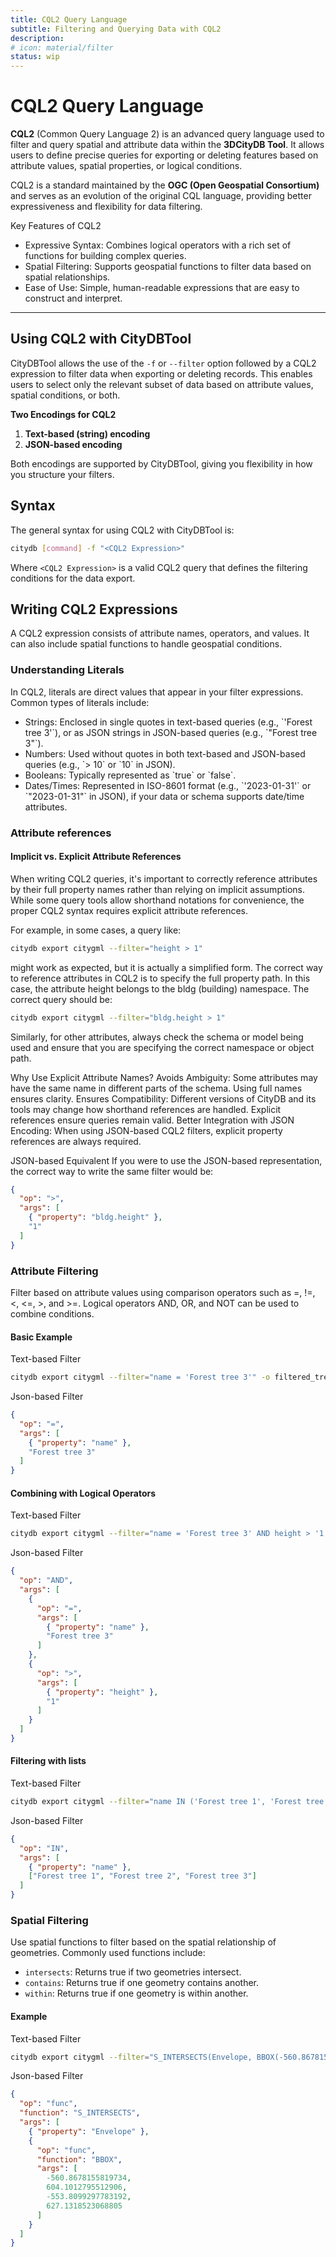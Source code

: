 ```yaml
---
title: CQL2 Query Language
subtitle: Filtering and Querying Data with CQL2
description:
# icon: material/filter
status: wip
---
```


# CQL2 Query Language

**CQL2** (Common Query Language 2) is an advanced query language used to filter and query spatial and attribute
data within the **3DCityDB Tool**. It allows users to define precise queries for exporting or deleting features
based on attribute values, spatial properties, or logical conditions.

CQL2 is a standard maintained by the **OGC (Open Geospatial Consortium)** and serves as an evolution of the
original CQL language, providing better expressiveness and flexibility for data filtering.

Key Features of CQL2

- Expressive Syntax: Combines logical operators with a rich set of functions for building complex queries.
- Spatial Filtering: Supports geospatial functions to filter data based on spatial relationships.
- Ease of Use: Simple, human-readable expressions that are easy to construct and interpret.

---

## Using CQL2 with CityDBTool

CityDBTool allows the use of the `-f` or `--filter` option followed by a CQL2 expression to filter data when exporting or
deleting records. This enables users to select only the relevant subset of data based on attribute values,
spatial conditions, or both.

**Two Encodings for CQL2**
1. **Text-based (string) encoding**
2. **JSON-based encoding**

Both encodings are supported by CityDBTool, giving you flexibility in how you structure your filters.

## Syntax

The general syntax for using CQL2 with CityDBTool is:

```bash
citydb [command] -f "<CQL2 Expression>"
```

Where `<CQL2 Expression>` is a valid CQL2 query that defines the filtering conditions for the data export.

## Writing CQL2 Expressions

A CQL2 expression consists of attribute names, operators, and values. It can also include spatial functions to handle geospatial conditions.

### Understanding Literals
In CQL2, literals are direct values that appear in your filter expressions. Common types of literals include:

- Strings: Enclosed in single quotes in text-based queries (e.g., \`'Forest tree 3'\`), or as JSON strings in JSON-based queries (e.g., \`"Forest tree 3"\`).
- Numbers: Used without quotes in both text-based and JSON-based queries (e.g., \`> 10\` or \`10\` in JSON).
- Booleans: Typically represented as \`true\` or \`false\`.
- Dates/Times: Represented in ISO-8601 format (e.g., \`'2023-01-31'\` or \`"2023-01-31"\` in JSON), if your data or schema supports date/time attributes.

### Attribute references

#### Implicit vs. Explicit Attribute References

When writing CQL2 queries, it's important to correctly reference attributes by their full property names rather than 
relying on implicit assumptions. While some query tools allow shorthand notations for convenience, 
the proper CQL2 syntax requires explicit attribute references.

For example, in some cases, a query like:

```bash
citydb export citygml --filter="height > 1"
```

might work as expected, but it is actually a simplified form. The correct way to reference attributes in CQL2 is to 
specify the full property path. In this case, the attribute height belongs to the bldg (building) namespace. 
The correct query should be:

```bash
citydb export citygml --filter="bldg.height > 1"
```

Similarly, for other attributes, always check the schema or model being used and ensure that you are specifying the 
correct namespace or object path.

Why Use Explicit Attribute Names?
Avoids Ambiguity: Some attributes may have the same name in different parts of the schema. Using full names ensures clarity.
Ensures Compatibility: Different versions of CityDB and its tools may change how shorthand references are handled. 
Explicit references ensure queries remain valid.
Better Integration with JSON Encoding: When using JSON-based CQL2 filters, explicit property references are always required.

JSON-based Equivalent
If you were to use the JSON-based representation, the correct way to write the same filter would be:

```json
{
  "op": ">",
  "args": [
    { "property": "bldg.height" },
    "1"
  ]
}
```

### Attribute Filtering

Filter based on attribute values using comparison operators such as =, !=, <, <=, >, and >=. Logical operators
AND, OR, and NOT can be used to combine conditions.

#### Basic Example
Text-based Filter
```bash
citydb export citygml --filter="name = 'Forest tree 3'" -o filtered_tree.gml
```

Json-based Filter
```json
{
  "op": "=",
  "args": [
    { "property": "name" },
    "Forest tree 3"
  ]
}
```

#### Combining with Logical Operators

Text-based Filter
```bash 
citydb export citygml --filter="name = 'Forest tree 3' AND height > '1'" -o filtered_tree.gml
```

Json-based Filter
```json
{
  "op": "AND",
  "args": [
    {
      "op": "=",
      "args": [
        { "property": "name" },
        "Forest tree 3"
      ]
    },
    {
      "op": ">",
      "args": [
        { "property": "height" },
        "1"
      ]
    }
  ]
}
```

#### Filtering with lists

Text-based Filter
```bash
citydb export citygml --filter="name IN ('Forest tree 1', 'Forest tree 2', 'Forest tree 3')" -o filtered_trees.gml
```

Json-based Filter
```json
{
  "op": "IN",
  "args": [
    { "property": "name" },
    ["Forest tree 1", "Forest tree 2", "Forest tree 3"]
  ]
}
```

### Spatial Filtering

Use spatial functions to filter based on the spatial relationship of geometries. Commonly used functions include:

- `intersects`: Returns true if two geometries intersect.
- `contains`: Returns true if one geometry contains another.
- `within`: Returns true if one geometry is within another.

#### Example

Text-based Filter
```bash
citydb export citygml --filter="S_INTERSECTS(Envelope, BBOX(-560.8678155819734, 604.1012795512906, -553.8099297783192, 627.1318523068805))" @options.txt -o=output.gml
```

Json-based Filter
```json
{
  "op": "func",
  "function": "S_INTERSECTS",
  "args": [
    { "property": "Envelope" },
    {
      "op": "func",
      "function": "BBOX",
      "args": [
        -560.8678155819734,
        604.1012795512906,
        -553.8099297783192,
        627.1318523068805
      ]
    }
  ]
}
```

